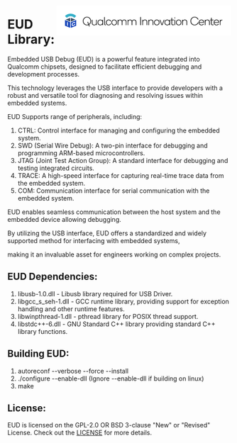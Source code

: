 [<img src="docs/images/logo-quic-on%40h68.png" height="68px" width="393px" alt="Qualcomm Innovation Center" align="right"/>](https://github.com/quic)

# EUD Library:

Embedded USB Debug (EUD) is a powerful feature integrated into Qualcomm chipsets, designed to facilitate efficient debugging and development processes. 

This technology leverages the USB interface to provide developers with a robust and versatile tool for diagnosing and resolving issues within embedded systems.

EUD Supports range of peripherals, including: 
1. CTRL: Control interface for managing and configuring the embedded system.
2. SWD (Serial Wire Debug): A two-pin interface for debugging and programming ARM-based microcontrollers.
3. JTAG (Joint Test Action Group): A standard interface for debugging and testing integrated circuits.
4. TRACE: A high-speed interface for capturing real-time trace data from the embedded system.
5. COM: Communication interface for serial communication with the embedded system.

EUD enables seamless communication between the host system and the embedded device allowing debugging. 

By utilizing the USB interface, EUD offers a standardized and widely supported method for interfacing with embedded systems, 

making it an invaluable asset for engineers working on complex projects.

## EUD Dependencies:
1. libusb-1.0.dll - Libusb library required for USB Driver.
2. libgcc_s_seh-1.dll - GCC runtime library, providing support for exception handling and other runtime features.
3. libwinpthread-1.dll - pthread library for POSIX thread support.
4. libstdc++-6.dll - GNU Standard C++ library providing standard C++ library functions. 

## Building EUD:
 
1. autoreconf --verbose --force --install
2. ./configure --enable-dll (Ignore --enable-dll if building on linux)
3. make

## License:
EUD is licensed on the GPL-2.0 OR BSD 3-clause "New" or "Revised" License.  Check out the [LICENSE](LICENSE.txt) for more details.